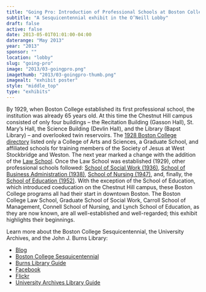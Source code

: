 ```yaml
---
title: "Going Pro: Introduction of Professional Schools at Boston College"
subtitle: "A Sesquicentennial exhibit in the O’Neill Lobby"
draft: false
active: false
date: 2013-05-01T01:01:00-04:00
daterange: "May 2013"
year: "2013"
sponsor: ""
location: "lobby"
slug: "going-pro"
image: "2013/03-goingpro.png"
imagethumb: "2013/03-goingpro-thumb.png"
imagealt: "exhibit poster"
style: "middle_top"
type: "exhibits"
---
```


<p>By 1929, when Boston College established its first professional   school, the institution was already 65 years old. At this time the   Chestnut Hill campus consisted of only four buildings – the Recitation   Building (Gasson Hall), St. Mary&rsquo;s Hall, the Science Building (Devlin   Hall), and the Library (Bapst Library) – and overlooked twin reservoirs.   The <a href="http://archive.org/stream/bostoncollegecat1928bost#page/n7/mode/2up">1928 Boston College directory</a> listed only a College of Arts and Sciences, a Graduate School, and   affiliated schools for training members of the Society of Jesus at West   Stockbridge and Weston. The next year marked a change with the addition   of the <a href="http://archive.org/stream/bostoncollegebul1929bost#page/158/mode/2up/">Law School</a>. Once the Law School was established (1929), other professional schools followed: <a href="http://archive.org/stream/bostoncollegebul3637bost#page/n141/mode/2up/">School of Social Work (1936)</a>, <a href="http://archive.org/stream/bostoncollegesc3839bost#page/n5/mode/2up">School of Business Administration (1938)</a>, <a href="http://archive.org/stream/bostoncollegebusc4748bost#page/n3/mode/2up">School of Nursing (1947)</a>, and, finally, the <a href="http://archive.org/stream/bostoncollegebul1951bost#page/n1/mode/2up">School of Education (1952)</a>.   With the exception of the School of Education, which introduced   coeducation on the Chestnut Hill campus, these Boston College programs   all had their start in downtown Boston. The Boston College Law School,   Graduate School of Social Work, Carroll School of Management, Connell   School of Nursing, and Lynch School of Education, as they are now known,   are all well-established and well-regarded; this exhibit highlights   their beginnings.</p>
<p>Learn more about the Boston College Sesquicentennial, the University Archives, and the John J. Burns Library:</p>
<ul>
  <li><a href="http://johnjburnslibrary.wordpress.com/">Blog</a></li>
  <li><a href="http://www.bc.edu/about/sesquicentennial/">Boston College Sesquicentennial</a></li>
  <li><a href="http://libguides.bc.edu/burns">Burns Library Guide</a></li>
  <li><a href="https://www.facebook.com/johnjburnslibrary">Facebook</a></li>
  <li><a href="http://www.flickr.com/photos/bc-burnslibrary">Flickr</a></li>
  <li><a href="http://libguides.bc.edu/univarch">University Archives Library Guide</a></li>
</ul>

<!--

Active:
    Yes (will appear on Exhibit's homepage)
    No (will not appear on Exhibit's homepage, but will appear in archives)

Gallery locations: 
    Burns Library (burns)
    Theology and Ministry Library (tml)
    O'Neill Level One (lvl1)
    O'Neill Level Three (lvl3)
    O'Neill Reading Room (reading)
    O'Neill Reading Room Back Wall (backwall)
    O'Neill Lobby (lobby)
    History Dept, Stokes Hall (stokes)
    Bapst Exhibits (bapsts)
    Archived Bapst Exhibits (bapstsarchive)
  
Need spaces for:

  Virtual Exhibits (virtual)
  Tip O'Neill (tiponeill)

Style:
    Poster on left, text on right (default)
    Poster on right, text on left (right)
    Poster large, centered above text (middle_top)
    Poster large, centered below text (middle_down)

Add'l images
    <img src="https://library.bc.edu/images/exhibits/XXXX/201X/00-XXXX.png" alt="words" class="float_left">
    <img src="https://library.bc.edu/images/exhibits/XXXX/201X/00-XXXX.png" alt="words" class="float_right">
    <img src="https://library.bc.edu/images/exhibits/XXXX/201X/00-XXXX.png" alt="words" class="center">

-->

